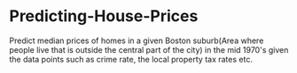# Predicting-House-Prices
Predict median prices of homes in a given Boston suburb(Area where people live that is outside the central part of the city) in the mid 1970's given the data points such as crime rate, the local property tax rates etc.
